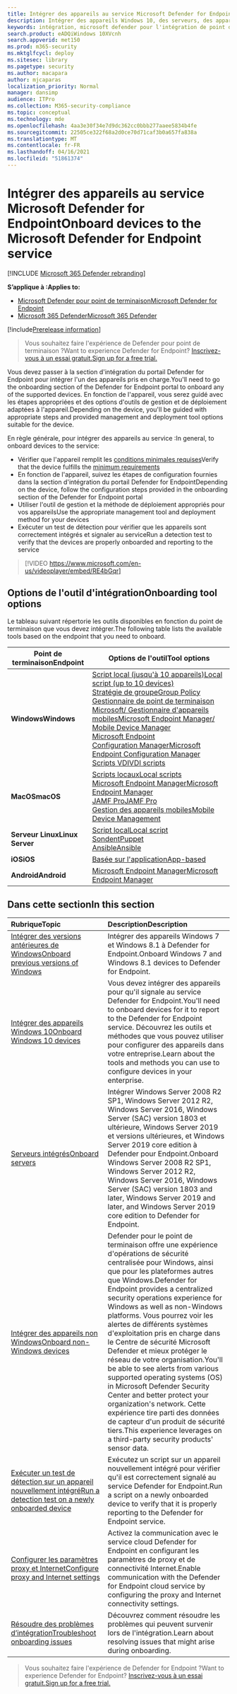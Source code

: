 ```yaml
---
title: Intégrer des appareils au service Microsoft Defender for Endpoint
description: Intégrer des appareils Windows 10, des serveurs, des appareils autres que Windows et apprendre à exécuter un test de détection.
keywords: intégration, microsoft defender pour l'intégration de point de terminaison, intégration windows atp, sccm, stratégie de groupe, mdm, script local, test de détection
search.product: eADQiWindows 10XVcnh
search.appverid: met150
ms.prod: m365-security
ms.mktglfcycl: deploy
ms.sitesec: library
ms.pagetype: security
ms.author: macapara
author: mjcaparas
localization_priority: Normal
manager: dansimp
audience: ITPro
ms.collection: M365-security-compliance
ms.topic: conceptual
ms.technology: mde
ms.openlocfilehash: 4aa3e30f34e7d9dc362cc0bbb277aaee5834b4fe
ms.sourcegitcommit: 22505ce322f68a2d0ce70d71caf3b0a657fa838a
ms.translationtype: MT
ms.contentlocale: fr-FR
ms.lasthandoff: 04/16/2021
ms.locfileid: "51861374"
---
```

# <a name="onboard-devices-to-the-microsoft-defender-for-endpoint-service"></a><span data-ttu-id="cd6be-104">Intégrer des appareils au service Microsoft Defender for Endpoint</span><span class="sxs-lookup"><span data-stu-id="cd6be-104">Onboard devices to the Microsoft Defender for Endpoint service</span></span>

[!INCLUDE [Microsoft 365 Defender rebranding](../../includes/microsoft-defender.md)]

<span data-ttu-id="cd6be-105">**S’applique à :**</span><span class="sxs-lookup"><span data-stu-id="cd6be-105">**Applies to:**</span></span>
- [<span data-ttu-id="cd6be-106">Microsoft Defender pour point de terminaison</span><span class="sxs-lookup"><span data-stu-id="cd6be-106">Microsoft Defender for Endpoint</span></span>](https://go.microsoft.com/fwlink/p/?linkid=2154037)
- [<span data-ttu-id="cd6be-107">Microsoft 365 Defender</span><span class="sxs-lookup"><span data-stu-id="cd6be-107">Microsoft 365 Defender</span></span>](https://go.microsoft.com/fwlink/?linkid=2118804)

[!include[Prerelease information](../../includes/prerelease.md)]

><span data-ttu-id="cd6be-108">Vous souhaitez faire l'expérience de Defender pour point de terminaison ?</span><span class="sxs-lookup"><span data-stu-id="cd6be-108">Want to experience Defender for Endpoint?</span></span> [<span data-ttu-id="cd6be-109">Inscrivez-vous à un essai gratuit.</span><span class="sxs-lookup"><span data-stu-id="cd6be-109">Sign up for a free trial.</span></span>](https://www.microsoft.com/microsoft-365/windows/microsoft-defender-atp?ocid=docs-wdatp-onboardconfigure-abovefoldlink)

<span data-ttu-id="cd6be-110">Vous devez passer à la section d'intégration du portail Defender for Endpoint pour intégrer l'un des appareils pris en charge.</span><span class="sxs-lookup"><span data-stu-id="cd6be-110">You'll need to go the onboarding section of the Defender for Endpoint portal to onboard any of the supported devices.</span></span> <span data-ttu-id="cd6be-111">En fonction de l'appareil, vous serez guidé avec les étapes appropriées et des options d'outils de gestion et de déploiement adaptées à l'appareil.</span><span class="sxs-lookup"><span data-stu-id="cd6be-111">Depending on the device, you'll be guided with appropriate steps and provided management and deployment tool options suitable for the device.</span></span> 

<span data-ttu-id="cd6be-112">En règle générale, pour intégrer des appareils au service :</span><span class="sxs-lookup"><span data-stu-id="cd6be-112">In general, to onboard devices to the service:</span></span>

- <span data-ttu-id="cd6be-113">Vérifier que l'appareil remplit les [conditions minimales requises](minimum-requirements.md)</span><span class="sxs-lookup"><span data-stu-id="cd6be-113">Verify that the device fulfills the [minimum requirements](minimum-requirements.md)</span></span>
- <span data-ttu-id="cd6be-114">En fonction de l'appareil, suivez les étapes de configuration fournies dans la section d'intégration du portail Defender for Endpoint</span><span class="sxs-lookup"><span data-stu-id="cd6be-114">Depending on the device, follow the configuration steps provided in the onboarding section of the Defender for Endpoint portal</span></span>
- <span data-ttu-id="cd6be-115">Utiliser l'outil de gestion et la méthode de déploiement appropriés pour vos appareils</span><span class="sxs-lookup"><span data-stu-id="cd6be-115">Use the appropriate management tool and deployment method for your devices</span></span>
- <span data-ttu-id="cd6be-116">Exécuter un test de détection pour vérifier que les appareils sont correctement intégrés et signaler au service</span><span class="sxs-lookup"><span data-stu-id="cd6be-116">Run a detection test to verify that the devices are properly onboarded and reporting to the service</span></span>

>[!VIDEO https://www.microsoft.com/en-us/videoplayer/embed/RE4bGqr]

## <a name="onboarding-tool-options"></a><span data-ttu-id="cd6be-117">Options de l'outil d'intégration</span><span class="sxs-lookup"><span data-stu-id="cd6be-117">Onboarding tool options</span></span>
<span data-ttu-id="cd6be-118">Le tableau suivant répertorie les outils disponibles en fonction du point de terminaison que vous devez intégrer.</span><span class="sxs-lookup"><span data-stu-id="cd6be-118">The following table lists the available tools based on the endpoint that you need to onboard.</span></span>

| <span data-ttu-id="cd6be-119">Point de terminaison</span><span class="sxs-lookup"><span data-stu-id="cd6be-119">Endpoint</span></span>     | <span data-ttu-id="cd6be-120">Options de l'outil</span><span class="sxs-lookup"><span data-stu-id="cd6be-120">Tool options</span></span>                       |
|--------------|------------------------------------------|
| <span data-ttu-id="cd6be-121">**Windows**</span><span class="sxs-lookup"><span data-stu-id="cd6be-121">**Windows**</span></span>  |  [<span data-ttu-id="cd6be-122">Script local (jusqu'à 10 appareils)</span><span class="sxs-lookup"><span data-stu-id="cd6be-122">Local script (up to 10 devices)</span></span>](configure-endpoints-script.md) <br>  [<span data-ttu-id="cd6be-123">Stratégie de groupe</span><span class="sxs-lookup"><span data-stu-id="cd6be-123">Group Policy</span></span>](configure-endpoints-gp.md) <br>  [<span data-ttu-id="cd6be-124">Gestionnaire de point de terminaison Microsoft/ Gestionnaire d'appareils mobiles</span><span class="sxs-lookup"><span data-stu-id="cd6be-124">Microsoft Endpoint Manager/ Mobile Device Manager</span></span>](configure-endpoints-mdm.md) <br>   [<span data-ttu-id="cd6be-125">Microsoft Endpoint Configuration Manager</span><span class="sxs-lookup"><span data-stu-id="cd6be-125">Microsoft Endpoint Configuration Manager</span></span>](configure-endpoints-sccm.md) <br> [<span data-ttu-id="cd6be-126">Scripts VDI</span><span class="sxs-lookup"><span data-stu-id="cd6be-126">VDI scripts</span></span>](configure-endpoints-vdi.md)   |
| <span data-ttu-id="cd6be-127">**MacOS**</span><span class="sxs-lookup"><span data-stu-id="cd6be-127">**macOS**</span></span>    | [<span data-ttu-id="cd6be-128">Scripts locaux</span><span class="sxs-lookup"><span data-stu-id="cd6be-128">Local scripts</span></span>](mac-install-manually.md) <br> [<span data-ttu-id="cd6be-129">Microsoft Endpoint Manager</span><span class="sxs-lookup"><span data-stu-id="cd6be-129">Microsoft Endpoint Manager</span></span>](mac-install-with-intune.md) <br> [<span data-ttu-id="cd6be-130">JAMF Pro</span><span class="sxs-lookup"><span data-stu-id="cd6be-130">JAMF Pro</span></span>](mac-install-with-jamf.md) <br> [<span data-ttu-id="cd6be-131">Gestion des appareils mobiles</span><span class="sxs-lookup"><span data-stu-id="cd6be-131">Mobile Device Management</span></span>](mac-install-with-other-mdm.md) |
| <span data-ttu-id="cd6be-132">**Serveur Linux**</span><span class="sxs-lookup"><span data-stu-id="cd6be-132">**Linux Server**</span></span> | [<span data-ttu-id="cd6be-133">Script local</span><span class="sxs-lookup"><span data-stu-id="cd6be-133">Local script</span></span>](linux-install-manually.md) <br> [<span data-ttu-id="cd6be-134">Sondent</span><span class="sxs-lookup"><span data-stu-id="cd6be-134">Puppet</span></span>](linux-install-with-puppet.md) <br> [<span data-ttu-id="cd6be-135">Ansible</span><span class="sxs-lookup"><span data-stu-id="cd6be-135">Ansible</span></span>](linux-install-with-ansible.md)|
| <span data-ttu-id="cd6be-136">**iOS**</span><span class="sxs-lookup"><span data-stu-id="cd6be-136">**iOS**</span></span>      | [<span data-ttu-id="cd6be-137">Basée sur l'application</span><span class="sxs-lookup"><span data-stu-id="cd6be-137">App-based</span></span>](ios-install.md)                                |
| <span data-ttu-id="cd6be-138">**Android**</span><span class="sxs-lookup"><span data-stu-id="cd6be-138">**Android**</span></span>  | [<span data-ttu-id="cd6be-139">Microsoft Endpoint Manager</span><span class="sxs-lookup"><span data-stu-id="cd6be-139">Microsoft Endpoint Manager</span></span>](android-intune.md)               | 




## <a name="in-this-section"></a><span data-ttu-id="cd6be-140">Dans cette section</span><span class="sxs-lookup"><span data-stu-id="cd6be-140">In this section</span></span>
<span data-ttu-id="cd6be-141">Rubrique</span><span class="sxs-lookup"><span data-stu-id="cd6be-141">Topic</span></span> | <span data-ttu-id="cd6be-142">Description</span><span class="sxs-lookup"><span data-stu-id="cd6be-142">Description</span></span>
:---|:---
[<span data-ttu-id="cd6be-143">Intégrer des versions antérieures de Windows</span><span class="sxs-lookup"><span data-stu-id="cd6be-143">Onboard previous versions of Windows</span></span>](onboard-downlevel.md)| <span data-ttu-id="cd6be-144">Intégrer des appareils Windows 7 et Windows 8.1 à Defender for Endpoint.</span><span class="sxs-lookup"><span data-stu-id="cd6be-144">Onboard Windows 7 and Windows 8.1 devices to Defender for Endpoint.</span></span> 
[<span data-ttu-id="cd6be-145">Intégrer des appareils Windows 10</span><span class="sxs-lookup"><span data-stu-id="cd6be-145">Onboard Windows 10 devices</span></span>](configure-endpoints.md) | <span data-ttu-id="cd6be-146">Vous devez intégrer des appareils pour qu'il signale au service Defender for Endpoint.</span><span class="sxs-lookup"><span data-stu-id="cd6be-146">You'll need to onboard devices for it to report to the Defender for Endpoint service.</span></span> <span data-ttu-id="cd6be-147">Découvrez les outils et méthodes que vous pouvez utiliser pour configurer des appareils dans votre entreprise.</span><span class="sxs-lookup"><span data-stu-id="cd6be-147">Learn about the tools and methods you can use to configure devices in your enterprise.</span></span>
[<span data-ttu-id="cd6be-148">Serveurs intégrés</span><span class="sxs-lookup"><span data-stu-id="cd6be-148">Onboard servers</span></span>](configure-server-endpoints.md) |  <span data-ttu-id="cd6be-149">Intégrer Windows Server 2008 R2 SP1, Windows Server 2012 R2, Windows Server 2016, Windows Server (SAC) version 1803 et ultérieure, Windows Server 2019 et versions ultérieures, et Windows Server 2019 core edition à Defender pour Endpoint.</span><span class="sxs-lookup"><span data-stu-id="cd6be-149">Onboard Windows Server 2008 R2 SP1, Windows Server 2012 R2, Windows Server 2016, Windows Server (SAC) version 1803 and later, Windows Server 2019 and later, and Windows Server 2019 core edition to Defender for Endpoint.</span></span>
[<span data-ttu-id="cd6be-150">Intégrer des appareils non Windows</span><span class="sxs-lookup"><span data-stu-id="cd6be-150">Onboard non-Windows devices</span></span>](configure-endpoints-non-windows.md) | <span data-ttu-id="cd6be-151">Defender pour le point de terminaison offre une expérience d'opérations de sécurité centralisée pour Windows, ainsi que pour les plateformes autres que Windows.</span><span class="sxs-lookup"><span data-stu-id="cd6be-151">Defender for Endpoint provides a centralized security operations experience for Windows as well as non-Windows platforms.</span></span> <span data-ttu-id="cd6be-152">Vous pourrez voir les alertes de différents systèmes d'exploitation pris en charge dans le Centre de sécurité Microsoft Defender et mieux protéger le réseau de votre organisation.</span><span class="sxs-lookup"><span data-stu-id="cd6be-152">You'll be able to see alerts from various supported operating systems (OS) in Microsoft Defender Security Center and better protect your organization's network.</span></span> <span data-ttu-id="cd6be-153">Cette expérience tire parti des données de capteur d'un produit de sécurité tiers.</span><span class="sxs-lookup"><span data-stu-id="cd6be-153">This experience leverages on a third-party security products' sensor data.</span></span> 
[<span data-ttu-id="cd6be-154">Exécuter un test de détection sur un appareil nouvellement intégré</span><span class="sxs-lookup"><span data-stu-id="cd6be-154">Run a detection test on a newly onboarded device</span></span>](run-detection-test.md) | <span data-ttu-id="cd6be-155">Exécutez un script sur un appareil nouvellement intégré pour vérifier qu'il est correctement signalé au service Defender for Endpoint.</span><span class="sxs-lookup"><span data-stu-id="cd6be-155">Run a script on a newly onboarded device to verify that it is properly reporting to the Defender for Endpoint service.</span></span>
[<span data-ttu-id="cd6be-156">Configurer les paramètres proxy et Internet</span><span class="sxs-lookup"><span data-stu-id="cd6be-156">Configure proxy and Internet settings</span></span>](configure-proxy-internet.md)| <span data-ttu-id="cd6be-157">Activez la communication avec le service cloud Defender for Endpoint en configurant les paramètres de proxy et de connectivité Internet.</span><span class="sxs-lookup"><span data-stu-id="cd6be-157">Enable communication with the Defender for Endpoint cloud service by configuring the proxy and Internet connectivity settings.</span></span>
[<span data-ttu-id="cd6be-158">Résoudre des problèmes d’intégration</span><span class="sxs-lookup"><span data-stu-id="cd6be-158">Troubleshoot onboarding issues</span></span>](troubleshoot-onboarding.md) | <span data-ttu-id="cd6be-159">Découvrez comment résoudre les problèmes qui peuvent survenir lors de l'intégration.</span><span class="sxs-lookup"><span data-stu-id="cd6be-159">Learn about resolving issues that might arise during onboarding.</span></span>

><span data-ttu-id="cd6be-160">Vous souhaitez faire l'expérience de Defender for Endpoint ?</span><span class="sxs-lookup"><span data-stu-id="cd6be-160">Want to experience Defender for Endpoint?</span></span> [<span data-ttu-id="cd6be-161">Inscrivez-vous à un essai gratuit.</span><span class="sxs-lookup"><span data-stu-id="cd6be-161">Sign up for a free trial.</span></span>](https://www.microsoft.com/microsoft-365/windows/microsoft-defender-atp?ocid=docs-wdatp-onboardconfigure-belowfoldlink)
